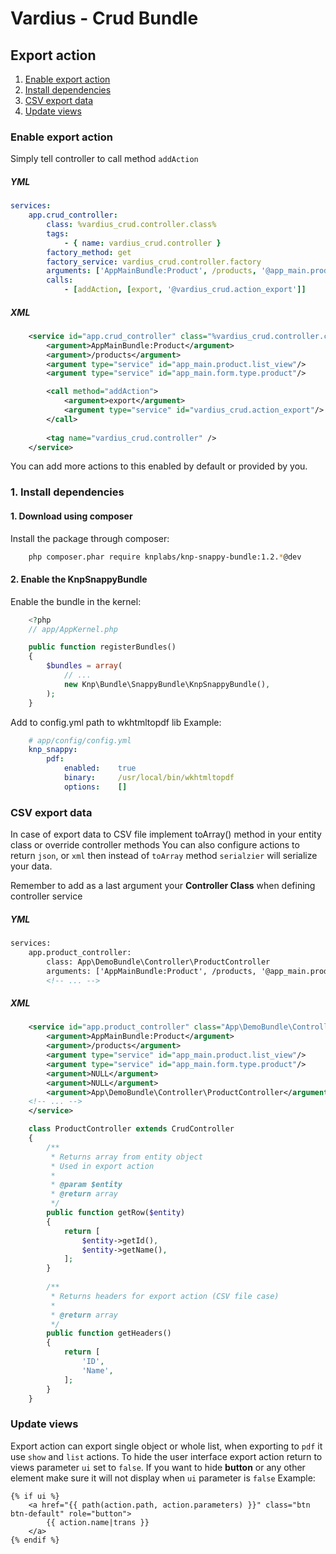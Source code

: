 Vardius - Crud Bundle
======================================

Export action
----------------
1. [Enable export action](#enable-export-action)
2. [Install dependencies](#install-dependencies)
3. [CSV export data](#csv-export-data)
4. [Update views](#update-views)

### Enable export action

Simply tell controller to call method `addAction`

##### YML
``` yml
services:
    app.crud_controller:
        class: %vardius_crud.controller.class%
        tags:
            - { name: vardius_crud.controller }
        factory_method: get
        factory_service: vardius_crud.controller.factory
        arguments: ['AppMainBundle:Product', /products, '@app_main.product.list_view', '@app_main.form.type.product']
        calls:
            - [addAction, [export, '@vardius_crud.action_export']]
```

##### XML
``` xml
    <service id="app.crud_controller" class="%vardius_crud.controller.class%" factory-service="vardius_crud.controller.factory" factory-method="get">
        <argument>AppMainBundle:Product</argument>
        <argument>/products</argument>
        <argument type="service" id="app_main.product.list_view"/>
        <argument type="service" id="app_main.form.type.product"/>

        <call method="addAction">
            <argument>export</argument>
            <argument type="service" id="vardius_crud.action_export"/>
        </call>
        
        <tag name="vardius_crud.controller" />
    </service>
```

You can add more actions to this enabled by default or provided by you.

### 1. Install dependencies

#### 1. Download using composer

Install the package through composer:

``` bash
    php composer.phar require knplabs/knp-snappy-bundle:1.2.*@dev
```

#### 2. Enable the KnpSnappyBundle

Enable the bundle in the kernel:

``` php
    <?php
    // app/AppKernel.php

    public function registerBundles()
    {
        $bundles = array(
            // ...
            new Knp\Bundle\SnappyBundle\KnpSnappyBundle(),
        );
    }
```

Add to config.yml path to wkhtmltopdf lib
Example:

``` yaml
    # app/config/config.yml
    knp_snappy:
        pdf:
            enabled:    true
            binary:     /usr/local/bin/wkhtmltopdf
            options:    []
```

### CSV export data

In case of export data to CSV file implement toArray() method in your entity class or override controller methods
You can also configure actions to return `json`, or `xml` then instead of `toArray` method `serialzier` will serialize your data.

Remember to add as a last argument your **Controller Class** when defining controller service

##### YML
``` xml    
services:
    app.product_controller:
        class: App\DemoBundle\Controller\ProductController
        arguments: ['AppMainBundle:Product', /products, '@app_main.product.list_view', '@app_main.form.type.product', null, null, 'App\DemoBundle\Controller\ProductController']
        <!-- ... -->
```
##### XML
``` xml    
    <service id="app.product_controller" class="App\DemoBundle\Controller\ProductController" factory-service="vardius_crud.controller.factory" factory-method="get">
        <argument>AppMainBundle:Product</argument>
        <argument>/products</argument>
        <argument type="service" id="app_main.product.list_view"/>
        <argument type="service" id="app_main.form.type.product"/>
        <argument>NULL</argument>
        <argument>NULL</argument>
        <argument>App\DemoBundle\Controller\ProductController</argument>
    <!-- ... -->
    </service>
```

``` php
    class ProductController extends CrudController
    {
        /**
         * Returns array from entity object
         * Used in export action
         *
         * @param $entity
         * @return array
         */
        public function getRow($entity)
        {
            return [
                $entity->getId(),
                $entity->getName(),
            ];
        }
    
        /**
         * Returns headers for export action (CSV file case)
         *
         * @return array
         */
        public function getHeaders()
        {
            return [
                'ID',
                'Name',
            ];
        }
    }
```

### Update views

Export action can export single object or whole list, when exporting to `pdf` it use `show` and `list` actions.
To hide the user interface export action return to views parameter `ui` set to `false`.
If you want to hide **button** or any other element make sure it will not display when `ui` parameter is `false`
Example:

```twig
{% if ui %}
    <a href="{{ path(action.path, action.parameters) }}" class="btn btn-default" role="button">
        {{ action.name|trans }}
    </a>
{% endif %}
```
